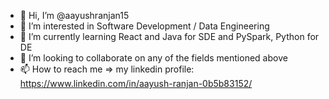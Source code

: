 - 👋 Hi, I’m @aayushranjan15
- 👀 I’m interested in Software Development / Data Engineering
- 🌱 I’m currently learning React and Java for SDE and PySpark, Python for DE
- 💞️ I’m looking to collaborate on any of the fields mentioned above
- 📫 How to reach me => my linkedin profile: https://www.linkedin.com/in/aayush-ranjan-0b5b83152/

<!---
aayushranjan15/aayushranjan15 is a ✨ special ✨ repository because its `README.md` (this file) appears on your GitHub profile.
You can click the Preview link to take a look at your changes.
--->
